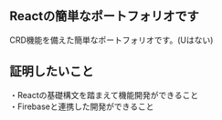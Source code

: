 ## Reactの簡単なポートフォリオです
CRD機能を備えた簡単なポートフォリオです。(Uはない)
## 証明したいこと
・Reactの基礎構文を踏まえて機能開発ができること<br>
・Firebaseと連携した開発ができること<br>